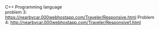 C++ Programming language <br>
problem 3: https://nearbycar.000webhostapp.com/Traveler/Responsive.html
Problem 4: http://nearbycar.000webhostapp.com/Traveler/Responsive1.html


